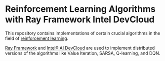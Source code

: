# Reinforcement Learning Algorithms with Ray Framework Intel DevCloud

This repository contains implementations of certain crucial algorithms in the field of [reinforcement learning](http://incompleteideas.net/book/the-book-2nd.html "Sutton & Barto Book: Reinforcement Learning: An Introduction"). 


[Ray Framework](https://docs.ray.io/en/latest/ "What is Ray? Documentation") and [Intel&reg; AI DevCloud](https://intelsoftwaresites.secure.force.com/devcloud/oneapi) are used to implement distributed versions of the algorithms like Value Iteration, SARSA, Q-learning, and DQN.

 
